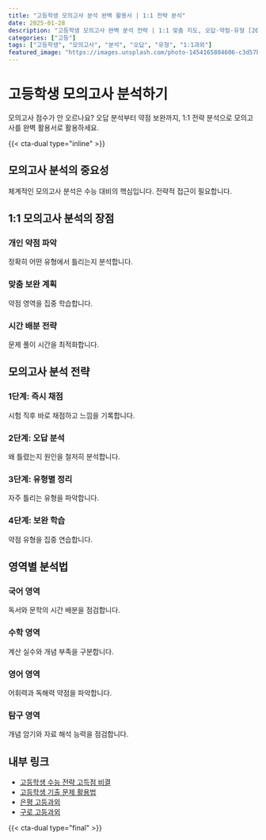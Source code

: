 ```yaml
---
title: "고등학생 모의고사 분석 완벽 활용서 | 1:1 전략 분석"
date: 2025-01-28
description: "고등학생 모의고사 완벽 분석 전략 | 1:1 맞춤 지도, 오답·약점·유형 [2025년]"
categories: ["고등"]
tags: ["고등학생", "모의고사", "분석", "오답", "유형", "1:1과외"]
featured_image: "https://images.unsplash.com/photo-1454165804606-c3d57bc86b40?w=1200&h=630&fit=crop"
---
```


# 고등학생 모의고사 분석하기

모의고사 점수가 안 오르나요? 오답 분석부터 약점 보완까지, 1:1 전략 분석으로 모의고사를 완벽 활용서로 활용하세요.

{{< cta-dual type="inline" >}}

## 모의고사 분석의 중요성

체계적인 모의고사 분석은 수능 대비의 핵심입니다. 전략적 접근이 필요합니다.

## 1:1 모의고사 분석의 장점

### 개인 약점 파악
정확히 어떤 유형에서 틀리는지 분석합니다.

### 맞춤 보완 계획
약점 영역을 집중 학습합니다.

### 시간 배분 전략
문제 풀이 시간을 최적화합니다.

## 모의고사 분석 전략

### 1단계: 즉시 채점
시험 직후 바로 채점하고 느낌을 기록합니다.

### 2단계: 오답 분석
왜 틀렸는지 원인을 철저히 분석합니다.

### 3단계: 유형별 정리
자주 틀리는 유형을 파악합니다.

### 4단계: 보완 학습
약점 유형을 집중 연습합니다.

## 영역별 분석법

### 국어 영역
독서와 문학의 시간 배분을 점검합니다.

### 수학 영역
계산 실수와 개념 부족을 구분합니다.

### 영어 영역
어휘력과 독해력 약점을 파악합니다.

### 탐구 영역
개념 암기와 자료 해석 능력을 점검합니다.

## 내부 링크
- [고등학생 수능 전략 고득점 비결](../../high/high-suneung-strategy/)
- [고등학생 기출 문제 활용법](../../high/high-past-papers/)
- [은평 고등과외](../../local/eunpyeong-high/)
- [구로 고등과외](../../local/guro-high/)

{{< cta-dual type="final" >}}
